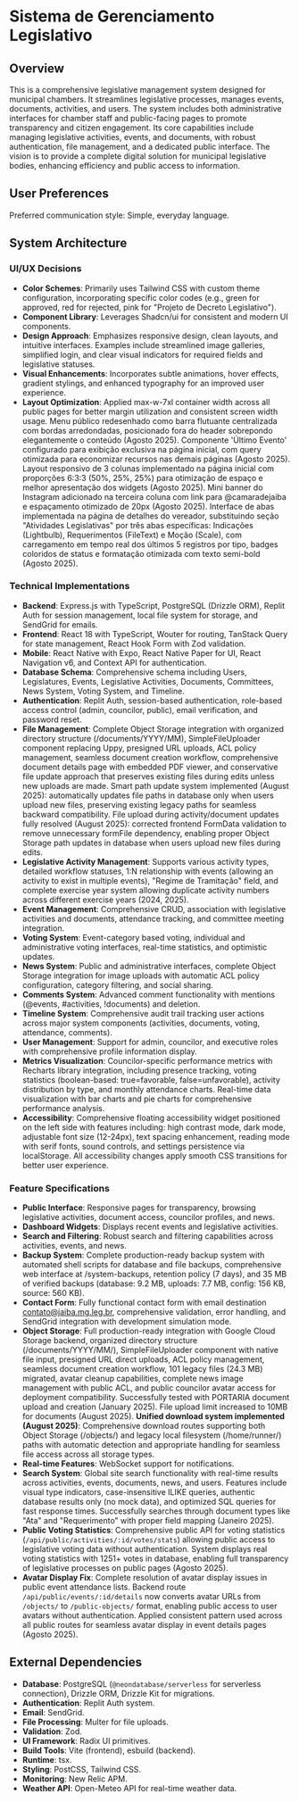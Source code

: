 # Sistema de Gerenciamento Legislativo

## Overview
This is a comprehensive legislative management system designed for municipal chambers. It streamlines legislative processes, manages events, documents, activities, and users. The system includes both administrative interfaces for chamber staff and public-facing pages to promote transparency and citizen engagement. Its core capabilities include managing legislative activities, events, and documents, with robust authentication, file management, and a dedicated public interface. The vision is to provide a complete digital solution for municipal legislative bodies, enhancing efficiency and public access to information.

## User Preferences
Preferred communication style: Simple, everyday language.

## System Architecture

### UI/UX Decisions
- **Color Schemes**: Primarily uses Tailwind CSS with custom theme configuration, incorporating specific color codes (e.g., green for approved, red for rejected, pink for "Projeto de Decreto Legislativo").
- **Component Library**: Leverages Shadcn/ui for consistent and modern UI components.
- **Design Approach**: Emphasizes responsive design, clean layouts, and intuitive interfaces. Examples include streamlined image galleries, simplified login, and clear visual indicators for required fields and legislative statuses.
- **Visual Enhancements**: Incorporates subtle animations, hover effects, gradient stylings, and enhanced typography for an improved user experience.
- **Layout Optimization**: Applied max-w-7xl container width across all public pages for better margin utilization and consistent screen width usage. Menu público redesenhado como barra flutuante centralizada com bordas arredondadas, posicionado fora do header sobrepondo elegantemente o conteúdo (Agosto 2025). Componente 'Último Evento' configurado para exibição exclusiva na página inicial, com query otimizada para economizar recursos nas demais páginas (Agosto 2025). Layout responsivo de 3 colunas implementado na página inicial com proporções 6:3:3 (50%, 25%, 25%) para otimização de espaço e melhor apresentação dos widgets (Agosto 2025). Mini banner do Instagram adicionado na terceira coluna com link para @camaradejaiba e espaçamento otimizado de 20px (Agosto 2025). Interface de abas implementada na página de detalhes do vereador, substituindo seção "Atividades Legislativas" por três abas específicas: Indicações (Lightbulb), Requerimentos (FileText) e Moção (Scale), com carregamento em tempo real dos últimos 5 registros por tipo, badges coloridos de status e formatação otimizada com texto semi-bold (Agosto 2025).

### Technical Implementations
- **Backend**: Express.js with TypeScript, PostgreSQL (Drizzle ORM), Replit Auth for session management, local file system for storage, and SendGrid for emails.
- **Frontend**: React 18 with TypeScript, Wouter for routing, TanStack Query for state management, React Hook Form with Zod validation.
- **Mobile**: React Native with Expo, React Native Paper for UI, React Navigation v6, and Context API for authentication.
- **Database Schema**: Comprehensive schema including Users, Legislatures, Events, Legislative Activities, Documents, Committees, News System, Voting System, and Timeline.
- **Authentication**: Replit Auth, session-based authentication, role-based access control (admin, councilor, public), email verification, and password reset.
- **File Management**: Complete Object Storage integration with organized directory structure (/documents/YYYY/MM), SimpleFileUploader component replacing Uppy, presigned URL uploads, ACL policy management, seamless document creation workflow, comprehensive document details page with embedded PDF viewer, and conservative file update approach that preserves existing files during edits unless new uploads are made. Smart path update system implemented (August 2025): automatically updates file paths in database only when users upload new files, preserving existing legacy paths for seamless backward compatibility. File upload during activity/document updates fully resolved (August 2025): corrected frontend FormData validation to remove unnecessary formFile dependency, enabling proper Object Storage path updates in database when users upload new files during edits.
- **Legislative Activity Management**: Supports various activity types, detailed workflow statuses, 1:N relationship with events (allowing an activity to exist in multiple events), "Regime de Tramitação" field, and complete exercise year system allowing duplicate activity numbers across different exercise years (2024, 2025).
- **Event Management**: Comprehensive CRUD, association with legislative activities and documents, attendance tracking, and committee meeting integration.
- **Voting System**: Event-category based voting, individual and administrative voting interfaces, real-time statistics, and optimistic updates.
- **News System**: Public and administrative interfaces, complete Object Storage integration for image uploads with automatic ACL policy configuration, category filtering, and social sharing.
- **Comments System**: Advanced comment functionality with mentions (@events, #activities, !documents) and deletion.
- **Timeline System**: Comprehensive audit trail tracking user actions across major system components (activities, documents, voting, attendance, comments).
- **User Management**: Support for admin, councilor, and executive roles with comprehensive profile information display.
- **Metrics Visualization**: Councilor-specific performance metrics with Recharts library integration, including presence tracking, voting statistics (boolean-based: true=favorable, false=unfavorable), activity distribution by type, and monthly attendance charts. Real-time data visualization with bar charts and pie charts for comprehensive performance analysis.
- **Accessibility**: Comprehensive floating accessibility widget positioned on the left side with features including: high contrast mode, dark mode, adjustable font size (12-24px), text spacing enhancement, reading mode with serif fonts, sound controls, and settings persistence via localStorage. All accessibility changes apply smooth CSS transitions for better user experience.

### Feature Specifications
- **Public Interface**: Responsive pages for transparency, browsing legislative activities, document access, councilor profiles, and news.
- **Dashboard Widgets**: Displays recent events and legislative activities.
- **Search and Filtering**: Robust search and filtering capabilities across activities, events, and news.
- **Backup System**: Complete production-ready backup system with automated shell scripts for database and file backups, comprehensive web interface at /system-backups, retention policy (7 days), and 35 MB of verified backups (database: 9.2 MB, uploads: 7.7 MB, config: 156 KB, source: 560 KB).
- **Contact Form**: Fully functional contact form with email destination contato@jaiba.mg.leg.br, comprehensive validation, error handling, and SendGrid integration with development simulation mode.
- **Object Storage**: Full production-ready integration with Google Cloud Storage backend, organized directory structure (/documents/YYYY/MM/), SimpleFileUploader component with native file input, presigned URL direct uploads, ACL policy management, seamless document creation workflow, 101 legacy files (24.3 MB) migrated, avatar cleanup capabilities, complete news image management with public ACL, and public councilor avatar access for deployment compatibility. Successfully tested with PORTARIA document upload and creation (January 2025). File upload limit increased to 10MB for documents (August 2025). **Unified download system implemented (August 2025)**: Comprehensive download routes supporting both Object Storage (/objects/) and legacy local filesystem (/home/runner/) paths with automatic detection and appropriate handling for seamless file access across all storage types.
- **Real-time Features**: WebSocket support for notifications.
- **Search System**: Global site search functionality with real-time results across activities, events, documents, news, and users. Features include visual type indicators, case-insensitive ILIKE queries, authentic database results only (no mock data), and optimized SQL queries for fast response times. Successfully searches through document types like "Ata" and "Requerimento" with proper field mapping (Janeiro 2025).
- **Public Voting Statistics**: Comprehensive public API for voting statistics (`/api/public/activities/:id/votes/stats`) allowing public access to legislative voting data without authentication. System displays real voting statistics with 1251+ votes in database, enabling full transparency of legislative processes on public pages (Agosto 2025).
- **Avatar Display Fix**: Complete resolution of avatar display issues in public event attendance lists. Backend route `/api/public/events/:id/details` now converts avatar URLs from `/objects/` to `/public-objects/` format, enabling public access to user avatars without authentication. Applied consistent pattern used across all public routes for seamless avatar display in event details pages (Agosto 2025).

## External Dependencies
- **Database**: PostgreSQL (`@neondatabase/serverless` for serverless connection), Drizzle ORM, Drizzle Kit for migrations.
- **Authentication**: Replit Auth system.
- **Email**: SendGrid.
- **File Processing**: Multer for file uploads.
- **Validation**: Zod.
- **UI Framework**: Radix UI primitives.
- **Build Tools**: Vite (frontend), esbuild (backend).
- **Runtime**: tsx.
- **Styling**: PostCSS, Tailwind CSS.
- **Monitoring**: New Relic APM.
- **Weather API**: Open-Meteo API for real-time weather data.